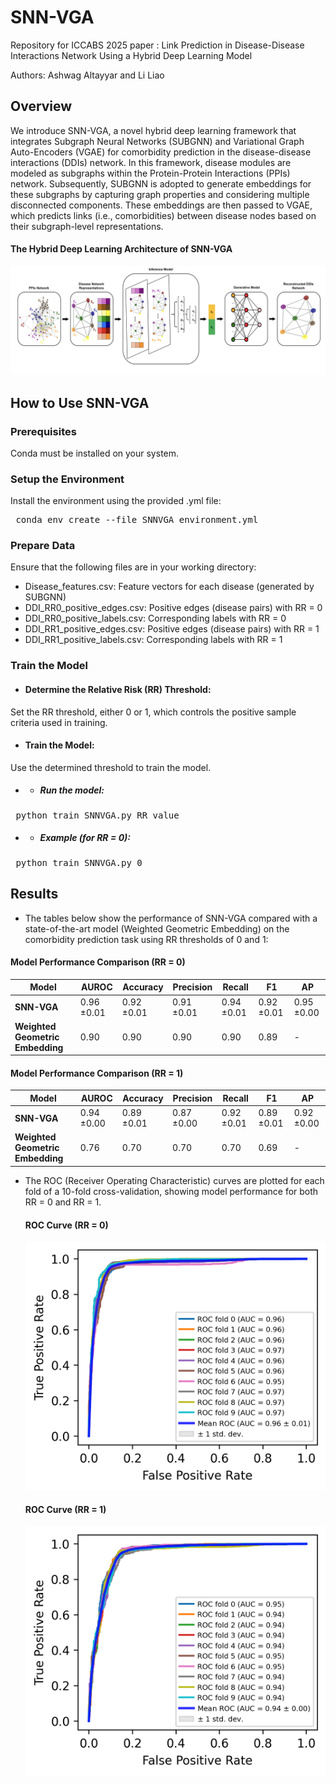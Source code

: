 # SNN-VGA
Repository for ICCABS 2025 paper : Link Prediction in Disease-Disease Interactions Network Using a Hybrid Deep Learning Model

Authors: Ashwag Altayyar and Li Liao

## Overview
We introduce SNN-VGA, a novel hybrid deep learning framework that integrates Subgraph Neural Networks (SUBGNN) and Variational Graph Auto-Encoders (VGAE) for comorbidity prediction in the disease-disease interactions (DDIs) network. In this framework, disease modules are modeled as subgraphs within the Protein-Protein Interactions (PPIs) network. Subsequently, SUBGNN is adopted to generate embeddings for these subgraphs by capturing graph properties and considering multiple disconnected components. These embeddings are then passed to VGAE, which predicts links (i.e., comorbidities) between disease nodes based on their subgraph-level representations.
#### The Hybrid Deep Learning Architecture of SNN-VGA 
![SNNVGA framework](figures/SNNVGA_framework.png)

## How to Use SNN-VGA
### Prerequisites
Conda must be installed on your system.
### Setup the Environment
Install the environment using the provided .yml file:
<pre lang="bash"> conda env create --file SNNVGA_environment.yml </pre>
### Prepare Data
Ensure that the following files are in your working directory:
  - Disease_features.csv: Feature vectors for each disease (generated by SUBGNN)
  - DDI_RR0_positive_edges.csv: Positive edges (disease pairs) with RR = 0
  - DDI_RR0_positive_labels.csv: Corresponding labels with RR = 0
  - DDI_RR1_positive_edges.csv: Positive edges (disease pairs) with RR = 1
  - DDI_RR1_positive_labels.csv: Corresponding labels with RR = 1

### Train the Model
- #### Determine the Relative Risk (RR) Threshold:
Set the RR threshold, either 0 or 1, which controls the positive sample criteria used in training.

- #### Train the Model:
Use the determined threshold to train the model.
- - ##### Run the model:
<pre lang="bash"> python train_SNNVGA.py RR_value </pre>
- - ##### Example (for RR = 0):
<pre lang="bash"> python train_SNNVGA.py 0 </pre>

## Results

- The tables below show the performance of SNN-VGA compared with a state-of-the-art model (Weighted Geometric Embedding) on the comorbidity prediction task using RR thresholds of 0 and 1:
#### Model Performance Comparison (RR = 0)
| Model                         | AUROC       | Accuracy    | Precision   | Recall      | F1          | AP          |
|------------------------------|-------------|-------------|-------------|-------------|-------------|-------------|
| **SNN-VGA**           | 0.96 ±0.01 | 0.92 ±0.01 | 0.91 ±0.01 | 0.94 ±0.01 | 0.92 ±0.01 | 0.95 ±0.00 |
| **Weighted Geometric Embedding** | 0.90        | 0.90        | 0.90        | 0.90        | 0.89        | -           |


  #### Model Performance Comparison (RR = 1)
| Model                         | AUROC       | Accuracy    | Precision   | Recall      | F1          | AP          |
|------------------------------|-------------|-------------|-------------|-------------|-------------|-------------|
| **SNN-VGA**           | 0.94 ±0.00 | 0.89 ±0.01 | 0.87 ±0.00 | 0.92 ±0.01 | 0.89 ±0.01 | 0.92 ±0.00 |
| **Weighted Geometric Embedding** | 0.76        | 0.70        | 0.70        | 0.70        | 0.69        | -           |







- The ROC (Receiver Operating Characteristic) curves are plotted for each fold of a 10-fold cross-validation, showing model performance for both RR = 0 and RR = 1.
  #### ROC Curve (RR = 0)
     ![ROC Curve](figures/ROC_curve_RR0.png)

  #### ROC Curve (RR = 1)
     ![ROC Curve](figures/ROC_curve_RR1.png)




